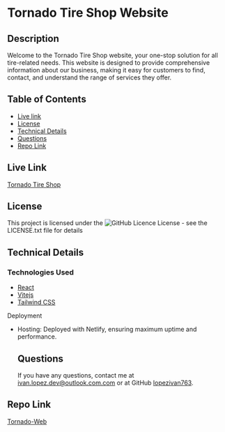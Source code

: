 # Tornado Tire Shop Website
  
  ## Description
 Welcome to the Tornado Tire Shop website, your one-stop solution for all tire-related needs. This website is designed to provide comprehensive information about our business, making it easy for customers to find, contact, and understand the range of services they offer.
  
  ## Table of Contents
  - [Live link](##livelink)
  - [License](##license)
  - [Technical Details](##technicaldetails)
  - [Questions](##questions)
  - [Repo Link](##repolink)
 
  
  ## Live Link
  [Tornado Tire Shop](https://65babe6748c2cd24e541afac--glittery-travesseiro-daee97.netlify.app/)
  
  ## License
 This project is licensed under the ![GitHub Licence](https://img.shields.io/badge/license-MIT-blue.svg) License - see the LICENSE.txt file for details
 
 
  
  ## Technical Details
  ### Technologies Used
- [React](https://react.dev/)
- [Vitejs](https://vitejs.dev/guide/)
- [Tailwind CSS](https://tailwindcss.com/)


Deployment
- Hosting: Deployed with Netlify, ensuring maximum uptime and performance.
  
  ## Questions
  If you have any questions, contact me at [ivan.lopez.dev@outlook.com.com](mailto:ivan.lopez.dev@outlook.com) or at GitHub [lopezivan763](https://github.com/lopezivan763).

## Repo Link
[Tornado-Web](https://github.com/lopezivan763/tornado-web)


